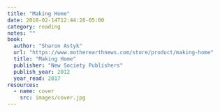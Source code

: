 ```yaml
---
title: "Making Home"
date: 2018-02-14T12:44:28-05:00
category: reading
notes: ""
book:
  author: "Sharon Astyk"
  url: "https://www.motherearthnews.com/store/product/making-home"
  title: "Making Home"
  publisher: "New Society Publishers"
  publish_year: 2012
  year_read: 2017
resources:
  - name: cover
    src: images/cover.jpg
---
```



